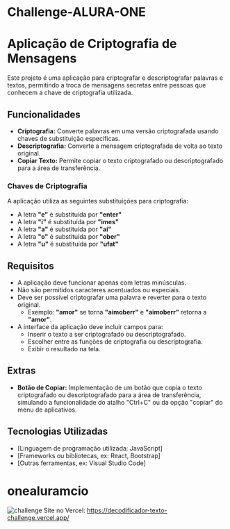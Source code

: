 ﻿# Challenge-ALURA-ONE
 # Aplicação de Criptografia de Mensagens

Este projeto é uma aplicação para criptografar e descriptografar palavras e textos, permitindo a troca de mensagens secretas entre pessoas que conhecem a chave de criptografia utilizada.

## Funcionalidades

- **Criptografia:** Converte palavras em uma versão criptografada usando chaves de substituição específicas.
- **Descriptografia:** Converte a mensagem criptografada de volta ao texto original.
- **Copiar Texto:** Permite copiar o texto criptografado ou descriptografado para a área de transferência.

### Chaves de Criptografia

A aplicação utiliza as seguintes substituições para criptografia:

- A letra **"e"** é substituída por **"enter"**
- A letra **"i"** é substituída por **"imes"**
- A letra **"a"** é substituída por **"ai"**
- A letra **"o"** é substituída por **"ober"**
- A letra **"u"** é substituída por **"ufat"**

## Requisitos

- A aplicação deve funcionar apenas com letras minúsculas.
- Não são permitidos caracteres acentuados ou especiais.
- Deve ser possível criptografar uma palavra e reverter para o texto original.
  - Exemplo: **"amor"** se torna **"aimoberr"** e **"aimoberr"** retorna a **"amor"**.
- A interface da aplicação deve incluir campos para:
  - Inserir o texto a ser criptografado ou descriptografado.
  - Escolher entre as funções de criptografia ou descriptografia.
  - Exibir o resultado na tela.

## Extras

- **Botão de Copiar:** Implementação de um botão que copia o texto criptografado ou descriptografado para a área de transferência, simulando a funcionalidade do atalho "Ctrl+C" ou da opção "copiar" do menu de aplicativos.

## Tecnologias Utilizadas

- [Linguagem de programação utilizada: JavaScript]
- [Frameworks ou bibliotecas, ex: React, Bootstrap]
- [Outras ferramentas, ex: Visual Studio Code]

# onealuramcio
![challenge](https://github.com/maryrl/decodificador-texto-challenge)
Site no Vercel: https://decodificador-texto-challenge.vercel.app/
